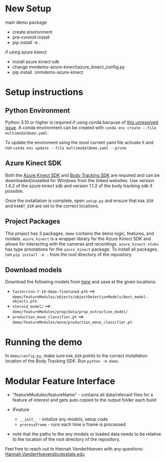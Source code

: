 # New Setup

main demo package

- create environment
- pre-commit install
- pip install -e .

if using azure kienct

- install azure kinect sdk
- change mmdemo-azure-kinect\azure_kinect_config.py
- pip install .\mmdemo-azure-kinect

# Setup instructions

## Python Environment

Python 3.10 or higher is required if using conda because of [this unresolved issue](https://github.com/conda/conda/issues/10897). A conda environment can be created with `conda env create --file multimodalDemo.yaml`.

To update the enviroment using the most current yaml file activate it and run `conda env update --file multimodalDemo.yaml --prune`

## Azure Kinect SDK

Both the [Azure Kinect SDK](https://github.com/microsoft/Azure-Kinect-Sensor-SDK/blob/develop/docs/usage.md#installation) and [Body Tracking SDK](https://learn.microsoft.com/en-us/azure/kinect-dk/body-sdk-download) are required and can be downloaded/installed for Windows from the linked websites. Use version 1.4.2 of the azure kinect sdk and version 1.1.2 of the body tracking sdk if possible.

Once the installation is complete, open `setup.py` and ensure that `K4A_DIR` and `K4ABT_DIR` are set to the correct locations.

## Project Packages

This project has 3 packages. `demo` contains the demo logic, features, and models. `azure_kinect` is a wrapper library for the Azure Kinect SDK and allows for interacting with the cameras and recordings. `azure_kinect-stubs` has type annotations for the `azure_kinect` package. To install all packages, run `pip install -e .` from the root directory of the repository.

## Download models

Download the following models from [here](https://colostate-my.sharepoint.com/:f:/g/personal/nkrishna_colostate_edu/EhYic6HBX7hFta6GjQIcb9gBxV_K0yYFhtHagiVyClr7gQ?e=W6Pm6I) and save at the given locations:

- `fasterrcnn-7-19-demo-finetuned.pth` ==> `demo/featureModules/objects/objectDetectionModels/best_model-objects.pth`
- `steroid_model/` ==> `demo/featureModules/prop/data/prop_extraction_model/`
- `production_move_classifier.pt` ==> `demo/featureModules/move/production_move_classifier.pt`

# Running the demo
In `demo/config.py`, make sure `K4A_DIR` points to the correct installation location of the Body Tracking SDK. Run `python -m demo`.

# Modular Feature Interface

- "featureModules/featureName" - contains all data/relevant files for a feature of interest and gets auto copied to the output folder each build
- IFeature
  - `__init__` - initalize any models, setup code
  - `processFrame` - runs each time a frame is processed

- note that the paths to the any models or loaded data needs to be relative to the location of the root directory of the repository.

Feel free to reach out to Hannah VanderHoeven with any questions: Hannah.VanderHoeven@colostate.edu
